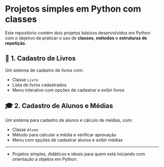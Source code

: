 # Projetos simples em Python com classes

Este repositório contém dois projetos básicos desenvolvidos em Python com o objetivo de praticar o uso de **classes**, **métodos** e **estruturas de repetição**.

## 📘 1. Cadastro de Livros

Um sistema de cadastro de livros com:

- Classe `Livro`
- Lista de livros cadastrados
- Menu interativo com opções de cadastrar e exibir livros

## 🎓 2. Cadastro de Alunos e Médias

Um sistema para cadastro de alunos e cálculo de médias, com:

- Classe `Aluno`
- Método para calcular a média e verificar aprovação
- Menu com opções de cadastrar alunos e exibir médias

---

* Projetos simples, didáticos e ideais para quem está iniciando com orientação a objetos em Python.

